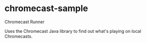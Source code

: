 # chromecast-sample
Chromecast Runner

Uses the Chromecast Java library to find out what's playing on local Chromecasts.
